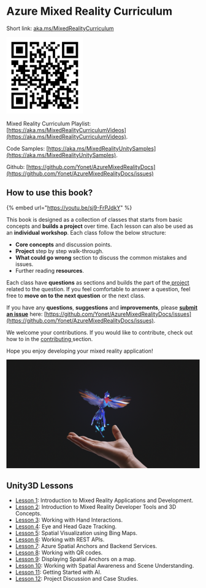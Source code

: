 # Azure Mixed Reality Curriculum

Short link: [aka.ms/MixedRealityCurriculum](https://aka.ms/MixedRealityCurriculum)

![Curriculum Link QR Code](.gitbook/assets/curriculum.png)

Mixed Reality Curriculum Playlist: [https://aka.ms/MixedRealityCurriculumVideos](https://aka.ms/MixedRealityCurriculumVideos).

Code Samples: [https://aka.ms/MixedRealityUnitySamples](https://aka.ms/MixedRealityUnitySamples).

Github: [https://github.com/Yonet/AzureMixedRealityDocs](https://github.com/Yonet/AzureMixedRealityDocs/issues)

## How to use this book?

{% embed url="https://youtu.be/sj9-FrPJdkY" %}



This book is designed as a collection of classes that starts from basic concepts and **builds a project** over time. Each lesson can also be used as an **individual workshop**. Each class follow the below structure:

* **Core concepts** and discussion points.
* **Project** step by step walk-through.
* **What could go wrong** section to discuss the common mistakes and issues.
* Further reading **resources**.

Each class have **questions** as sections and builds the part of the[ project](https://github.com/Yonet/MixedRealityUnitySamples) related to the question. If you feel comfortable to answer a question, feel free to **move on to the next question** or the next class. 

If you have any **questions**, **suggestions** and **improvements**, please [**submit an issue**](https://help.github.com/en/github/managing-your-work-on-github/creating-an-issue) here: [https://github.com/Yonet/AzureMixedRealityDocs/issues](https://github.com/Yonet/AzureMixedRealityDocs/issues).

We welcome your contributions. If you would like to contribute, check out how to in the [contributing ](how-to-contribute.md)section.

Hope you enjoy developing your mixed reality application!

![](.gitbook/assets/hummingbird.png)

## Unity3D Lessons

* [Lesson 1](lessons/lesson1/): Introduction to Mixed Reality Applications and Development.
* [Lesson 2](lessons/lesson-2/): Introduction to Mixed Reality Developer Tools and 3D Concepts.
* [Lesson 3](lessons/lesson-3/): Working with Hand Interactions.
* [Lesson 4](lessons/lesson-4/): Eye and Head Gaze Tracking.
* [Lesson 5](lessons/lesson-5/): Spatial Visualization using Bing Maps.
* [Lesson 6](lessons/lesson-6/): Working with REST APIs.
* [Lesson 7](lessons/lesson-7/): Azure Spatial Anchors and Backend Services.
* [Lesson 8](lessons/lesson-9.md): Working with QR codes.
* [Lesson 9](lessons/lesson-8.md): Displaying Spatial Anchors on a map.
* [Lesson 10](lessons/lesson-11.md): Working with Spatial Awareness and Scene Understanding.
* [Lesson 11](lessons/lesson-10/): Getting Started with AI.
* [Lesson 12](lessons/lesson-12.md): Project Discussion and Case Studies.



